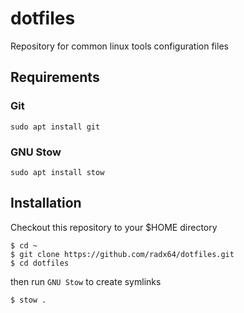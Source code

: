 # dotfiles
Repository for common linux tools configuration files

## Requirements

### Git

``` 
sudo apt install git 
```

### GNU Stow

```
sudo apt install stow
```

## Installation

Checkout this repository to your $HOME directory

```
$ cd ~
$ git clone https://github.com/radx64/dotfiles.git
$ cd dotfiles
```

then run `GNU Stow` to create symlinks
```
$ stow .
```
